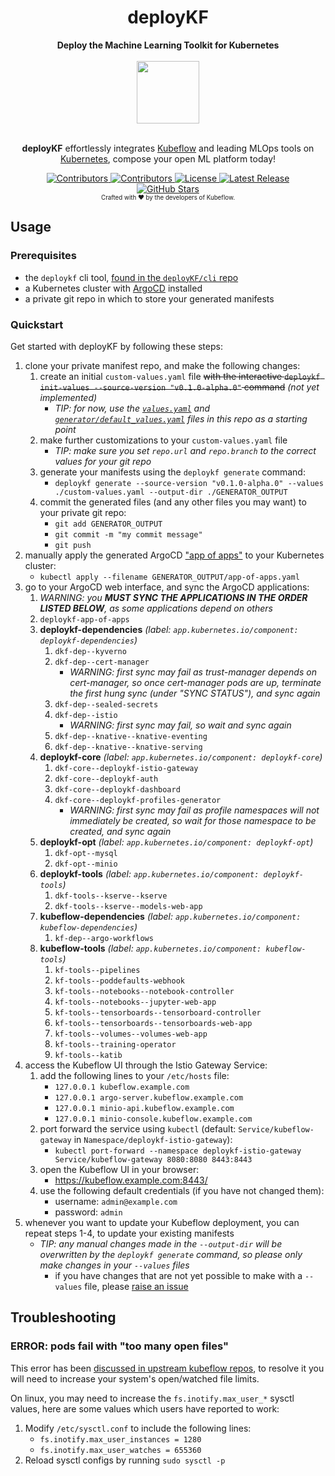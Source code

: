 <h1 align="center">deployKF</h1>

<div align="center">
  <b>Deploy the Machine Learning Toolkit for Kubernetes</b>
</div>

<br>

<div align="center">
  <a href="https://www.deploykf.org/" target="_blank" rel="noopener">
    <img src="https://www.deploykf.org/assets/images/logo.svg" width="100">
  </a>
</div>

<br>

<p align="center">
  <b>deployKF</b> effortlessly integrates <a href="https://www.kubeflow.org/" target="_blank" rel="noopener">Kubeflow</a> and leading MLOps tools on <a href="https://kubernetes.io/" target="_blank" rel="noopener">Kubernetes</a>, compose your open ML platform today!
</p>

<div align="center">
  <a href="https://github.com/deployKF/deployKF/fork">
    <img alt="Contributors" src="https://img.shields.io/github/forks/deployKF/deployKF?style=flat-square&color=28a745">
  </a>
  <a href="https://github.com/deployKF/deployKF/graphs/contributors">
    <img alt="Contributors" src="https://img.shields.io/github/contributors/deployKF/deployKF?style=flat-square&color=28a745">
  </a>
  <a href="https://github.com/deployKF/deployKF/blob/master/LICENSE">
    <img alt="License" src="https://img.shields.io/github/license/deployKF/deployKF?style=flat-square&color=28a745">
  </a>
  <a href="https://github.com/deployKF/deployKF/releases">
    <img alt="Latest Release" src="https://img.shields.io/github/v/release/deployKF/deployKF?style=flat-square&color=6f42c1&label=latest%20release">
  </a>
  <br>
  <a href="https://github.com/deployKF/deployKF/stargazers">
    <img alt="GitHub Stars" src="https://img.shields.io/github/stars/deployKF/deployKF?style=for-the-badge&color=ffcb2f&label=Support%20with%20%E2%AD%90%20on%20GitHub">
  </a>
  <br>
  <sub><sub>Crafted with ❤️ by the developers of Kubeflow.</sub></sub>
</div>

## Usage

### Prerequisites

- the `deploykf` cli tool, [found in the `deployKF/cli` repo](https://github.com/deployKF/cli)
- a Kubernetes cluster with [ArgoCD](https://argo-cd.readthedocs.io/en/stable/getting_started/) installed
- a private git repo in which to store your generated manifests

### Quickstart

Get started with deployKF by following these steps:

1. clone your private manifest repo, and make the following changes:
    1. create an initial `custom-values.yaml` file ~~with the interactive `deploykf init-values --source-version "v0.1.0-alpha.0"` command~~ _(not yet implemented)_
        - _TIP: for now, use the [`values.yaml`](values.yaml) and [`generator/default_values.yaml`](generator/default_values.yaml) files in this repo as a starting point_
    2. make further customizations to your `custom-values.yaml` file
        - _TIP: make sure you set `repo.url` and `repo.branch` to the correct values for your git repo_
    3. generate your manifests using the `deploykf generate` command:
        - `deploykf generate --source-version "v0.1.0-alpha.0" --values ./custom-values.yaml --output-dir ./GENERATOR_OUTPUT`
    4. commit the generated files (and any other files you may want) to your private git repo: 
        - `git add GENERATOR_OUTPUT`
        - `git commit -m "my commit message"`
        - `git push`
2. manually apply the generated ArgoCD ["app of apps"](https://argo-cd.readthedocs.io/en/stable/operator-manual/cluster-bootstrapping/#app-of-apps-pattern) to your Kubernetes cluster:
    - `kubectl apply --filename GENERATOR_OUTPUT/app-of-apps.yaml`
3. go to your ArgoCD web interface, and sync the ArgoCD applications:
    1. _WARNING: you __MUST SYNC THE APPLICATIONS IN THE ORDER LISTED BELOW__, as some applications depend on others_
    2. `deploykf-app-of-apps`
    3. __deploykf-dependencies__ _(label: `app.kubernetes.io/component: deploykf-dependencies`)_
        1. `dkf-dep--kyverno`
        2. `dkf-dep--cert-manager`
            - _WARNING: first sync may fail as trust-manager depends on cert-manager, so once cert-manager pods are up, terminate the first hung sync (under "SYNC STATUS"), and sync again_
        3. `dkf-dep--sealed-secrets`
        4. `dkf-dep--istio`
            - _WARNING: first sync may fail, so wait and sync again_
        5. `dkf-dep--knative--knative-eventing`
        6. `dkf-dep--knative--knative-serving`
    4. __deploykf-core__ _(label: `app.kubernetes.io/component: deploykf-core`)_
        1. `dkf-core--deploykf-istio-gateway`
        2. `dkf-core--deploykf-auth`
        3. `dkf-core--deploykf-dashboard`
        4. `dkf-core--deploykf-profiles-generator`
            - _WARNING: first sync may fail as profile namespaces will not immediately be created, so wait for those namespace to be created, and sync again_
    5. __deploykf-opt__ _(label: `app.kubernetes.io/component: deploykf-opt`)_
        1. `dkf-opt--mysql`
        2. `dkf-opt--minio`
    6. __deploykf-tools__ _(label: `app.kubernetes.io/component: deploykf-tools`)_
        1. `dkf-tools--kserve--kserve`
        2. `dkf-tools--kserve--models-web-app`
    7. __kubeflow-dependencies__ _(label: `app.kubernetes.io/component: kubeflow-dependencies`)_
        1. `kf-dep--argo-workflows`
    8. __kubeflow-tools__ _(label: `app.kubernetes.io/component: kubeflow-tools`)_
        1. `kf-tools--pipelines`
        2. `kf-tools--poddefaults-webhook`
        3. `kf-tools--notebooks--notebook-controller` 
        4. `kf-tools--notebooks--jupyter-web-app`
        5. `kf-tools--tensorboards--tensorboard-controller`
        6. `kf-tools--tensorboards--tensorboards-web-app`
        7. `kf-tools--volumes--volumes-web-app`
        8. `kf-tools--training-operator`
        9. `kf-tools--katib`
4. access the Kubeflow UI through the Istio Gateway Service:
    1. add the following lines to your `/etc/hosts` file:
        - `127.0.0.1 kubeflow.example.com` 
        - `127.0.0.1 argo-server.kubeflow.example.com` 
        - `127.0.0.1 minio-api.kubeflow.example.com` 
        - `127.0.0.1 minio-console.kubeflow.example.com`
    2. port forward the service using `kubectl` (default: `Service/kubeflow-gateway` in `Namespace/deploykf-istio-gateway`):
        - `kubectl port-forward --namespace deploykf-istio-gateway Service/kubeflow-gateway 8080:8080 8443:8443`
    3. open the Kubeflow UI in your browser:
        - https://kubeflow.example.com:8443/
    4. use the following default credentials (if you have not changed them):
        - username: `admin@example.com`
        - password: `admin`
5. whenever you want to update your Kubeflow deployment, you can repeat steps 1-4, to update your existing manifests
    - _TIP: any manual changes made in the `--output-dir` will be overwritten by the `deploykf generate` command, so please only make changes in your `--values` files_
       - if you have changes that are not yet possible to make with a `--values` file, please [raise an issue](https://github.com/deployKF/deployKF/issues)

## Troubleshooting

### ERROR: pods fail with "too many open files"

This error has been [discussed in upstream kubeflow repos](https://github.com/kubeflow/manifests/issues/2087), to resolve it you will need to increase your system's open/watched file limits.

On linux, you may need to increase the `fs.inotify.max_user_*` sysctl values, here are some values which users have reported to work:

1. Modify `/etc/sysctl.conf` to include the following lines:
    - `fs.inotify.max_user_instances = 1280`
    - `fs.inotify.max_user_watches = 655360`
2. Reload sysctl configs by running `sudo sysctl -p`